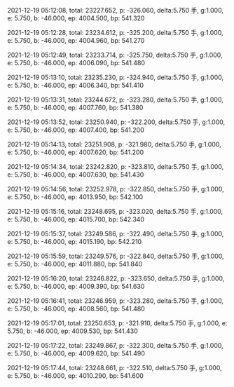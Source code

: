 2021-12-19 05:12:08, total: 23227.652, p: -326.060, delta:5.750 手, g:1.000, e: 5.750, b: -46.000, ep: 4004.500, bp: 541.320

2021-12-19 05:12:28, total: 23234.612, p: -325.200, delta:5.750 手, g:1.000, e: 5.750, b: -46.000, ep: 4004.960, bp: 541.270

2021-12-19 05:12:49, total: 23233.714, p: -325.750, delta:5.750 手, g:1.000, e: 5.750, b: -46.000, ep: 4006.090, bp: 541.480

2021-12-19 05:13:10, total: 23235.230, p: -324.940, delta:5.750 手, g:1.000, e: 5.750, b: -46.000, ep: 4006.340, bp: 541.410

2021-12-19 05:13:31, total: 23244.672, p: -323.280, delta:5.750 手, g:1.000, e: 5.750, b: -46.000, ep: 4007.760, bp: 541.380

2021-12-19 05:13:52, total: 23250.940, p: -322.200, delta:5.750 手, g:1.000, e: 5.750, b: -46.000, ep: 4007.400, bp: 541.200

2021-12-19 05:14:13, total: 23251.908, p: -321.980, delta:5.750 手, g:1.000, e: 5.750, b: -46.000, ep: 4007.620, bp: 541.200

2021-12-19 05:14:34, total: 23242.820, p: -323.810, delta:5.750 手, g:1.000, e: 5.750, b: -46.000, ep: 4007.630, bp: 541.430

2021-12-19 05:14:56, total: 23252.978, p: -322.850, delta:5.750 手, g:1.000, e: 5.750, b: -46.000, ep: 4013.950, bp: 542.100

2021-12-19 05:15:16, total: 23248.695, p: -323.020, delta:5.750 手, g:1.000, e: 5.750, b: -46.000, ep: 4015.700, bp: 542.340

2021-12-19 05:15:37, total: 23249.586, p: -322.490, delta:5.750 手, g:1.000, e: 5.750, b: -46.000, ep: 4015.190, bp: 542.210

2021-12-19 05:15:59, total: 23249.576, p: -322.840, delta:5.750 手, g:1.000, e: 5.750, b: -46.000, ep: 4011.880, bp: 541.840

2021-12-19 05:16:20, total: 23246.822, p: -323.650, delta:5.750 手, g:1.000, e: 5.750, b: -46.000, ep: 4009.390, bp: 541.630

2021-12-19 05:16:41, total: 23246.959, p: -323.280, delta:5.750 手, g:1.000, e: 5.750, b: -46.000, ep: 4008.560, bp: 541.480

2021-12-19 05:17:01, total: 23250.653, p: -321.910, delta:5.750 手, g:1.000, e: 5.750, b: -46.000, ep: 4009.530, bp: 541.430

2021-12-19 05:17:22, total: 23249.867, p: -322.300, delta:5.750 手, g:1.000, e: 5.750, b: -46.000, ep: 4009.620, bp: 541.490

2021-12-19 05:17:44, total: 23248.661, p: -322.510, delta:5.750 手, g:1.000, e: 5.750, b: -46.000, ep: 4010.290, bp: 541.600